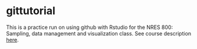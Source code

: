 # gittutorial

This is a practice run on using github with Rstudio for the NRES 800: Sampling, data management and visualization class. See course description [here](https://bulletin.unl.edu/courses/NRES/800).


